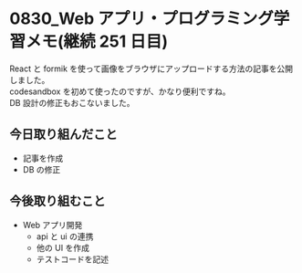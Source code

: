 # 0830_Web アプリ・プログラミング学習メモ(継続 251 日目)

React と formik を使って画像をブラウザにアップロードする方法の記事を公開しました。  
codesandbox を初めて使ったのですが、かなり便利ですね。  
DB 設計の修正もおこないました。

## 今日取り組んだこと

- 記事を作成
- DB の修正

## 今後取り組むこと

- Web アプリ開発
  - api と ui の連携
  - 他の UI を作成
  - テストコードを記述
